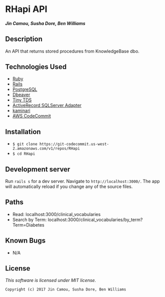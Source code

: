 # RHapi API

#### _Jin Camou, Susha Dore, Ben Williams_

## Description

An API that returns stored procedures from KnowledgeBase dbo.

## Technologies Used
* [Ruby](https://www.ruby-lang.org/en/downloads/)
* [Rails](http://rubyonrails.org/)
* [PostgreSQL](https://www.postgresql.org/docs/9.2/static/app-psql.html)
* [Dbeaver](https://dbeaver.jkiss.org/)
* [Tiny TDS](https://github.com/rails-sqlhserver/tiny_tds)
* [ActiveRecord SQLServer Adapter](https://github.com/rails-sqlserver/activerecord-sqlserver-adapter)
* [kaminari](https://github.com/kaminari/kaminari)
* [AWS CodeCommit](https://aws.amazon.com/codecommit/)

## Installation
* `$ git clone https://git-codecommit.us-west-2.amazonaws.com/v1/repos/RHapi`
* `$ cd RHapi`

## Development server
Run `rails s` for a dev server. Navigate to `http://localhost:3000/`. The app will automatically reload if you change any of the source files.

## Paths
* Read: localhost:3000/clinical_vocabularies
* Search by Term: localhost:3000/clinical_vocabularies/by_term?Term=Diabetes

## Known Bugs
* N/A

## License
*This software is licensed under MIT license.*

```
Copyright (c) 2017 Jin Camou, Susha Dore, Ben Williams
```
